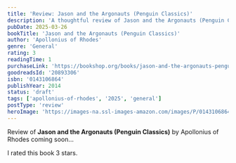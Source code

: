 ```yaml
---
title: 'Review: Jason and the Argonauts (Penguin Classics)'
description: 'A thoughtful review of Jason and the Argonauts (Penguin Classics) by Apollonius of Rhodes'
pubDate: 2025-03-26
bookTitle: 'Jason and the Argonauts (Penguin Classics)'
author: 'Apollonius of Rhodes'
genre: 'General'
rating: 3
readingTime: 1
purchaseLink: 'https://bookshop.org/books/jason-and-the-argonauts-penguin-classics/9780143106869'
goodreadsId: '20893306'
isbn: '0143106864'
publishYear: 2014
status: 'draft'
tags: ['apollonius-of-rhodes', '2025', 'general']
postType: 'review'
heroImage: 'https://images-na.ssl-images-amazon.com/images/P/0143106864.01.L.jpg'
---
```


Review of **Jason and the Argonauts (Penguin Classics)** by Apollonius of Rhodes coming soon...

I rated this book 3 stars.